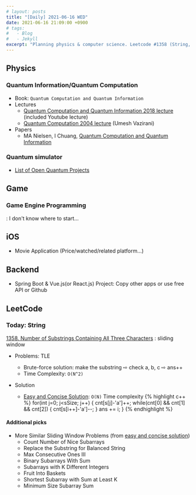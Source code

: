 ```yaml
---
# layout: posts
title: "[Daily] 2021-06-16 WED"
date: 2021-06-16 21:09:00 +0900
# tags:
#   - Blog
#   - Jekyll
excerpt: "Planning physics & computer science. Leetcode #1358 (String, sliding window)"
---
```


## Physics

### Quantum Information/Quantum Computation

- Book: `Quantum Computation and Quantum Information`
- Lectures
  - [Quantum Computation and Quantum Information 2018 lecture][quantum computation and quantum information 2018 lecture] (included Youtube lecture)
  - [Quantum Computation 2004 lecture][quantum computation 2004 lecture] (Umesh Vazirani)
- Papers
  - MA Nielsen, I Chuang, [Quantum Computation and Quantum Information][quantum computation and quantum information]

### Quantum simulator

- [List of Open Quantum Projects]

## Game

### Game Engine Programming

: I don't know where to start...

## iOS

- Movie Application (Price/watched/related platform...)

## Backend

- Spring Boot & Vue.js(or React.js) Project: Copy other apps or use free API or Github

## LeetCode

### Today: String

[1358. Number of Substrings Containing All Three Characters][1358. number of substrings containing all three characters]
: sliding window

- Problems: TLE

  - Brute-force solution: make the substring ⇨ check a, b, c ⇨ ans++
  - Time Complexity: `O(N^2)`

- Solution
  - [Easy and Concise Solution][easy and concise solution]: `O(N)` Time complexity
    {% highlight c++ %}
    for(int j=0; j<sSize; j++) {
    cnt[s[j]-'a']++;
    while(cnt[0] && cnt[1] && cnt[2]) {
    cnt[s[i++]-'a']--;
    }
    ans += i;
    }
    {% endhighlight %}

#### Additional picks

- More Similar Sliding Window Problems (from [easy and concise solution][easy and concise solution])
  - Count Number of Nice Subarrays
  - Replace the Substring for Balanced String
  - Max Consecutive Ones III
  - Binary Subarrays With Sum
  - Subarrays with K Different Integers
  - Fruit Into Baskets
  - Shortest Subarray with Sum at Least K
  - Minimum Size Subarray Sum

[1358. number of substrings containing all three characters]: https://leetcode.com/problems/number-of-substrings-containing-all-three-characters/
[quantum computation and quantum information]: https://aapt.scitation.org/doi/abs/10.1119/1.1463744?journalCode=ajp
[quantum computation and quantum information 2018 lecture]: https://www.cs.cmu.edu/~odonnell/quantum18/
[quantum computation 2004 lecture]: https://people.eecs.berkeley.edu/~vazirani/f04quantum/quantum.html
[list of open quantum projects]: https://qosf.org/project_list/
[easy and concise solution]: https://leetcode.com/problems/number-of-substrings-containing-all-three-characters/discuss/516977/JavaC%2B%2BPython-Easy-and-Concise

